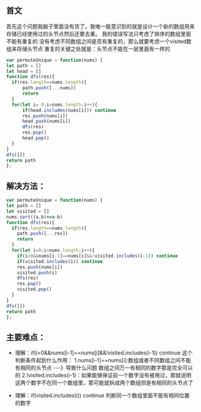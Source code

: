 ## 首文
首先这个问题我脑子里面没有货了，我唯一能意识到的就是设计一个新的数组用来存储已经使用过的头节点然后还要去重。
我的错误写法只考虑了排序的数组里面不能有重复的 没有考虑不同数组之间是否有重复的，那么就要考虑一个visited数组来存储头节点
重复的关键之处就是：头节点不能在一层里面有一样的
```javaScript
var permuteUnique = function(nums) {
let path = []
let head = []
function dfs(res){
  if(res.length==nums.length){
      path.push([...nums])
      return
  }
  for(let i= 0;i<nums.length;i++){
      if(head.includes(nums[i])) continue
      res.push(nums[i])
      head.push(nums[i])
      dfs(res)
      res.pop()
      head.pop()
  }
}
dfs([])
return path
};
```
## 解决方法：
```javaScript
var permuteUnique = function(nums) {
let path = []
let visited = []
nums.sort((a,b)=>a-b)
function dfs(res){
  if(res.length==nums.length){
    path.push([...res])
    return
  }
  for(let i=0;i<nums.length;i++){
    if(i>0&&nums[i-1]==nums[i]&&!visited.includes(i-1)) continue
    if(visited.includes(i)) continue
    res.push(nums[i])
    visited.push(i)
    dfs(res)
    res.pop()
    visited.pop()
  }
}
dfs([])
return path
};

```
## 主要难点：
- 理解：if(i>0&&nums[i-1]==nums[i]&&!visited.includes(i-1)) continue
这个判断条件起到什么作用：
1.nums[i-1]==nums[i]:数组或者不同数组之间不能有相同的头节点 ---》导致什么问题 数组之间万一有相同的数字那是完全可以的
2.!visited.includes(i-1)：如果能够保证前一个数字没有被用过，那就说明这两个数字不在同一个数组里，那可能就拆成两个数组但是有相同的头节点了

- 理解：if(visited.includes(i)) continue
判断同一个数组里面不能有相同位置的数字


